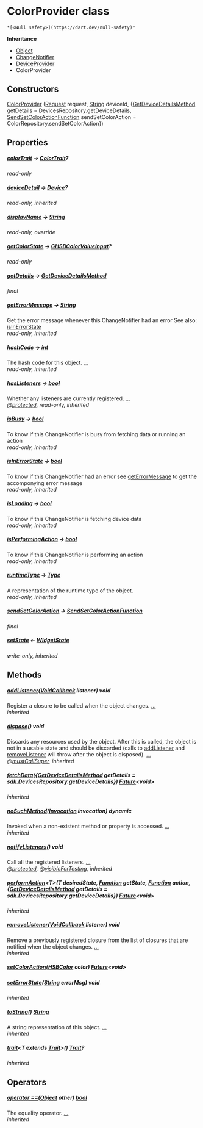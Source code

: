 


# ColorProvider class






    *[<Null safety>](https://dart.dev/null-safety)*





**Inheritance**

- [Object](https://api.flutter.dev/flutter/dart-core/Object-class.html)
- [ChangeNotifier](https://api.flutter.dev/flutter/foundation/ChangeNotifier-class.html)
- [DeviceProvider](../providers_device_provider/DeviceProvider-class.md)
- ColorProvider






## Constructors

[ColorProvider](../providers_color_provider/ColorProvider/ColorProvider.md) ([Request](https://yonomi.co/yonomi-sdk/Request-class.html) request, [String](https://api.flutter.dev/flutter/dart-core/String-class.html) deviceId, {[GetDeviceDetailsMethod](../providers_device_provider/GetDeviceDetailsMethod.md) getDetails = DevicesRepository.getDeviceDetails, [SendSetColorActionFunction](../providers_color_provider/SendSetColorActionFunction.md) sendSetColorAction = ColorRepository.sendSetColorAction})

    


## Properties

##### [colorTrait](../providers_color_provider/ColorProvider/colorTrait.md) &#8594; [ColorTrait](https://yonomi.co/yonomi-sdk/ColorTrait-class.html)?



   
_read-only_



##### [deviceDetail](../providers_device_provider/DeviceProvider/deviceDetail.md) &#8594; [Device](https://yonomi.co/yonomi-sdk/Device-class.html)?



   
_read-only, inherited_



##### [displayName](../providers_color_provider/ColorProvider/displayName.md) &#8594; [String](https://api.flutter.dev/flutter/dart-core/String-class.html)



   
_read-only, override_



##### [getColorState](../providers_color_provider/ColorProvider/getColorState.md) &#8594; [GHSBColorValueInput](https://yonomi.co/third_party_yonomi_graphql_schema_schema.docs.schema.gql/GHSBColorValueInput-class.html)?



   
_read-only_



##### [getDetails](../providers_color_provider/ColorProvider/getDetails.md) &#8594; [GetDeviceDetailsMethod](../providers_device_provider/GetDeviceDetailsMethod.md)



   
_final_



##### [getErrorMessage](../providers_device_provider/DeviceProvider/getErrorMessage.md) &#8594; [String](https://api.flutter.dev/flutter/dart-core/String-class.html)



Get the error message whenever this ChangeNotifier had an error
See also: <a href="../providers_device_provider/DeviceProvider/isInErrorState.md">isInErrorState</a>   
_read-only, inherited_



##### [hashCode](https://api.flutter.dev/flutter/dart-core/Object/hashCode.html) &#8594; [int](https://api.flutter.dev/flutter/dart-core/int-class.html)



The hash code for this object. [...](https://api.flutter.dev/flutter/dart-core/Object/hashCode.html)  
_read-only, inherited_



##### [hasListeners](https://api.flutter.dev/flutter/foundation/ChangeNotifier/hasListeners.html) &#8594; [bool](https://api.flutter.dev/flutter/dart-core/bool-class.html)



Whether any listeners are currently registered. [...](https://api.flutter.dev/flutter/foundation/ChangeNotifier/hasListeners.html)  
_@[protected](https://pub.dev/documentation/meta/1.7.0/meta/protected-constant.html), read-only, inherited_



##### [isBusy](../providers_device_provider/DeviceProvider/isBusy.md) &#8594; [bool](https://api.flutter.dev/flutter/dart-core/bool-class.html)



To know if this ChangeNotifier is busy from fetching data or running an action   
_read-only, inherited_



##### [isInErrorState](../providers_device_provider/DeviceProvider/isInErrorState.md) &#8594; [bool](https://api.flutter.dev/flutter/dart-core/bool-class.html)



To know if this ChangeNotifier had an error
see <a href="../providers_device_provider/DeviceProvider/getErrorMessage.md">getErrorMessage</a> to get the accomponying error message   
_read-only, inherited_



##### [isLoading](../providers_device_provider/DeviceProvider/isLoading.md) &#8594; [bool](https://api.flutter.dev/flutter/dart-core/bool-class.html)



To know if this ChangeNotifier is fetching device data   
_read-only, inherited_



##### [isPerformingAction](../providers_device_provider/DeviceProvider/isPerformingAction.md) &#8594; [bool](https://api.flutter.dev/flutter/dart-core/bool-class.html)



To know if this ChangeNotifier is performing an action   
_read-only, inherited_



##### [runtimeType](https://api.flutter.dev/flutter/dart-core/Object/runtimeType.html) &#8594; [Type](https://api.flutter.dev/flutter/dart-core/Type-class.html)



A representation of the runtime type of the object.   
_read-only, inherited_



##### [sendSetColorAction](../providers_color_provider/ColorProvider/sendSetColorAction.md) &#8594; [SendSetColorActionFunction](../providers_color_provider/SendSetColorActionFunction.md)



   
_final_



##### [setState](../providers_device_provider/DeviceProvider/setState.md) &#8592; [WidgetState](../providers_widget_state/WidgetState.md)



   
_write-only, inherited_




## Methods

##### [addListener](https://api.flutter.dev/flutter/foundation/ChangeNotifier/addListener.html)([VoidCallback](https://api.flutter.dev/flutter/dart-ui/VoidCallback.html) listener) void



Register a closure to be called when the object changes. [...](https://api.flutter.dev/flutter/foundation/ChangeNotifier/addListener.html)  
_inherited_



##### [dispose](https://api.flutter.dev/flutter/foundation/ChangeNotifier/dispose.html)() void



Discards any resources used by the object. After this is called, the
object is not in a usable state and should be discarded (calls to
<a href="https://api.flutter.dev/flutter/foundation/ChangeNotifier/addListener.html">addListener</a> and <a href="https://api.flutter.dev/flutter/foundation/ChangeNotifier/removeListener.html">removeListener</a> will throw after the object is
disposed). [...](https://api.flutter.dev/flutter/foundation/ChangeNotifier/dispose.html)  
_@[mustCallSuper](https://pub.dev/documentation/meta/1.7.0/meta/mustCallSuper-constant.html), inherited_



##### [fetchData](../providers_device_provider/DeviceProvider/fetchData.md)({[GetDeviceDetailsMethod](../providers_device_provider/GetDeviceDetailsMethod.md) getDetails = sdk.DevicesRepository.getDeviceDetails}) [Future](https://api.flutter.dev/flutter/dart-async/Future-class.html)&lt;void>



   
_inherited_



##### [noSuchMethod](https://api.flutter.dev/flutter/dart-core/Object/noSuchMethod.html)([Invocation](https://api.flutter.dev/flutter/dart-core/Invocation-class.html) invocation) dynamic



Invoked when a non-existent method or property is accessed. [...](https://api.flutter.dev/flutter/dart-core/Object/noSuchMethod.html)  
_inherited_



##### [notifyListeners](https://api.flutter.dev/flutter/foundation/ChangeNotifier/notifyListeners.html)() void



Call all the registered listeners. [...](https://api.flutter.dev/flutter/foundation/ChangeNotifier/notifyListeners.html)  
_@[protected](https://pub.dev/documentation/meta/1.7.0/meta/protected-constant.html), @[visibleForTesting](https://pub.dev/documentation/meta/1.7.0/meta/visibleForTesting-constant.html), inherited_



##### [performAction](../providers_device_provider/DeviceProvider/performAction.md)&lt;T>(T desiredState, [Function](https://api.flutter.dev/flutter/dart-core/Function-class.html) getState, [Function](https://api.flutter.dev/flutter/dart-core/Function-class.html) action, {[GetDeviceDetailsMethod](../providers_device_provider/GetDeviceDetailsMethod.md) getDetails = sdk.DevicesRepository.getDeviceDetails}) [Future](https://api.flutter.dev/flutter/dart-async/Future-class.html)&lt;void>



   
_inherited_



##### [removeListener](https://api.flutter.dev/flutter/foundation/ChangeNotifier/removeListener.html)([VoidCallback](https://api.flutter.dev/flutter/dart-ui/VoidCallback.html) listener) void



Remove a previously registered closure from the list of closures that are
notified when the object changes. [...](https://api.flutter.dev/flutter/foundation/ChangeNotifier/removeListener.html)  
_inherited_



##### [setColorAction](../providers_color_provider/ColorProvider/setColorAction.md)([HSBColor](https://yonomi.co/yonomi-sdk/HSBColor-class.html) color) [Future](https://api.flutter.dev/flutter/dart-async/Future-class.html)&lt;void>



   




##### [setErrorState](../providers_device_provider/DeviceProvider/setErrorState.md)([String](https://api.flutter.dev/flutter/dart-core/String-class.html) errorMsg) void



   
_inherited_



##### [toString](https://api.flutter.dev/flutter/dart-core/Object/toString.html)() [String](https://api.flutter.dev/flutter/dart-core/String-class.html)



A string representation of this object. [...](https://api.flutter.dev/flutter/dart-core/Object/toString.html)  
_inherited_



##### [trait](../providers_device_provider/DeviceProvider/trait.md)&lt;T extends [Trait](https://yonomi.co/yonomi-sdk/Trait-class.html)>() [Trait](https://yonomi.co/yonomi-sdk/Trait-class.html)?



   
_inherited_




## Operators

##### [operator ==](https://api.flutter.dev/flutter/dart-core/Object/operator_equals.html)([Object](https://api.flutter.dev/flutter/dart-core/Object-class.html) other) [bool](https://api.flutter.dev/flutter/dart-core/bool-class.html)



The equality operator. [...](https://api.flutter.dev/flutter/dart-core/Object/operator_equals.html)  
_inherited_












